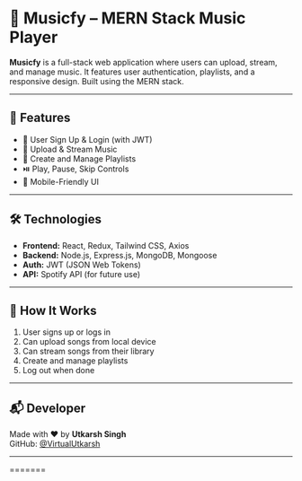# 🎵 Musicfy – MERN Stack Music Player

**Musicfy** is a full-stack web application where users can upload, stream, and manage music. It features user authentication, playlists, and a responsive design. Built using the MERN stack.

---

## 🚀 Features

- 🔐 User Sign Up & Login (with JWT)
- 🎵 Upload & Stream Music
- 📁 Create and Manage Playlists
- ⏯️ Play, Pause, Skip Controls
- 📱 Mobile-Friendly UI

---

## 🛠️ Technologies

- **Frontend:** React, Redux, Tailwind CSS, Axios  
- **Backend:** Node.js, Express.js, MongoDB, Mongoose  
- **Auth:** JWT (JSON Web Tokens)  
- **API:** Spotify API (for future use)

---
 ## 📌 How It Works

1. User signs up or logs in
2. Can upload songs from local device
3. Can stream songs from their library
4. Create and manage playlists
5. Log out when done

---

## 📬 Developer

Made with ❤️ by **Utkarsh Singh**  
GitHub: [@VirtualUtkarsh](https://github.com/VirtualUtkarsh)


---




=======
